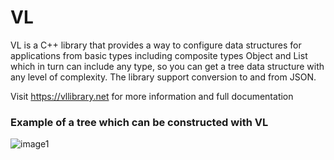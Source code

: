 # VL
VL is a C++ library that provides a way to configure data structures for applications from basic types including composite types Object and List which in turn can include any type, so you can get a tree data structure with any level of complexity. The library support conversion to and from JSON.

Visit https://vllibrary.net for more information and full documentation

### Example of a tree which can be constructed with VL

![image1](https://user-images.githubusercontent.com/7895659/161024096-7f712bf4-207d-4b00-9b12-523e4987199d.png)
